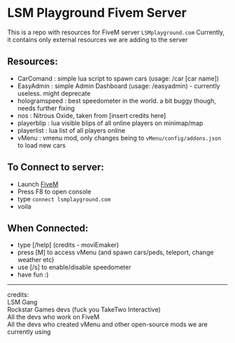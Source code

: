 # LSM Playground Fivem Server

This is a repo with resources for FiveM server `LSMplayground.com`
Currently, it contains only external resources we are adding to the server

## Resources:
- CarComand : simple lua script to spawn cars (usage: /car [car name])
- EasyAdmin : simple Admin Dashboard (usage: /easyadmin) - currently useless. might deprecate
- hologramspeed : best speedometer in the world. a bit buggy though, needs further fixing
- nos : Nitrous Oxide, taken from [insert credits here]
- playerblip : lua visible blips of all online players on minimap/map
- playerlist : lua list of all players online
- vMenu : vmenu mod, only changes being to `vMenu/config/addons.json` to load new cars

## To Connect to server:
 - Launch [FiveM](https://fivem.net/)
 - Press F8 to open console
 - type `connect lsmplayground.com`
 - voila

## When Connected:
 - type [/help] (credits - moviEmaker)
 - press [M] to access vMenu (and spawn cars/peds, teleport, change weather etc)
 - use [/s] to enable/disable speedometer
 - have fun :)

---

credits: <br />
LSM Gang <br />
Rockstar Games devs (fuck you TakeTwo Interactive)<br />
All the devs who work on FiveM<br />
All the devs who created vMenu and other open-source mods we are currently using<br />